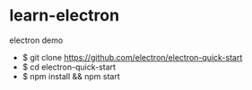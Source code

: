 # learn-electron
electron demo
- $ git clone https://github.com/electron/electron-quick-start
- $ cd electron-quick-start
- $ npm install && npm start
